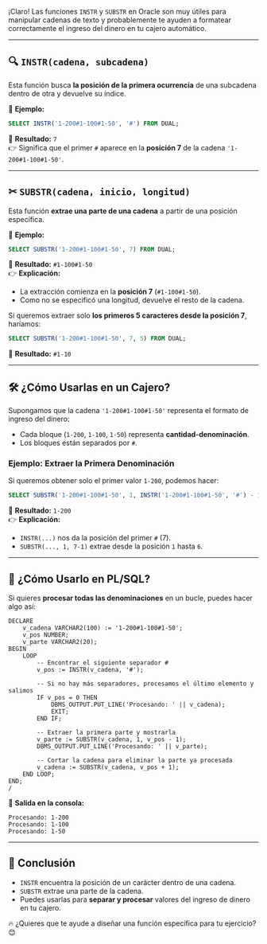 ¡Claro! Las funciones `INSTR` y `SUBSTR` en Oracle son muy útiles para manipular cadenas de texto y probablemente te ayuden a formatear correctamente el ingreso del dinero en tu cajero automático.  

---

## **🔍 `INSTR(cadena, subcadena)`**  
Esta función busca **la posición de la primera ocurrencia** de una subcadena dentro de otra y devuelve su índice.  

📌 **Ejemplo:**  
```sql
SELECT INSTR('1-200#1-100#1-50', '#') FROM DUAL;
```
🔹 **Resultado:** `7`  
👉 Significa que el primer `#` aparece en la **posición 7** de la cadena `'1-200#1-100#1-50'`.  

---

## **✂ `SUBSTR(cadena, inicio, longitud)`**  
Esta función **extrae una parte de una cadena** a partir de una posición específica.  

📌 **Ejemplo:**  
```sql
SELECT SUBSTR('1-200#1-100#1-50', 7) FROM DUAL;
```
🔹 **Resultado:** `#1-100#1-50`  
👉 **Explicación:**  
- La extracción comienza en la **posición 7** (`#1-100#1-50`).
- Como no se especificó una longitud, devuelve el resto de la cadena.

Si queremos extraer solo **los primeros 5 caracteres desde la posición 7**, haríamos:  
```sql
SELECT SUBSTR('1-200#1-100#1-50', 7, 5) FROM DUAL;
```
🔹 **Resultado:** `#1-10`  

---

## **🛠️ ¿Cómo Usarlas en un Cajero?**
Supongamos que la cadena `'1-200#1-100#1-50'` representa el formato de ingreso del dinero:  
- Cada bloque (`1-200`, `1-100`, `1-50`) representa **cantidad-denominación**.  
- Los bloques están separados por `#`.  

### **Ejemplo: Extraer la Primera Denominación**
Si queremos obtener solo el primer valor `1-200`, podemos hacer:
```sql
SELECT SUBSTR('1-200#1-100#1-50', 1, INSTR('1-200#1-100#1-50', '#') - 1) FROM DUAL;
```
🔹 **Resultado:** `1-200`  
👉 **Explicación:**  
- `INSTR(...)` nos da la posición del primer `#` (7).
- `SUBSTR(..., 1, 7-1)` extrae desde la posición `1` hasta `6`.

---

## **📌 ¿Cómo Usarlo en PL/SQL?**
Si quieres **procesar todas las denominaciones** en un bucle, puedes hacer algo así:

```plsql
DECLARE
    v_cadena VARCHAR2(100) := '1-200#1-100#1-50';
    v_pos NUMBER;
    v_parte VARCHAR2(20);
BEGIN
    LOOP
        -- Encontrar el siguiente separador #
        v_pos := INSTR(v_cadena, '#');
        
        -- Si no hay más separadores, procesamos el último elemento y salimos
        IF v_pos = 0 THEN
            DBMS_OUTPUT.PUT_LINE('Procesando: ' || v_cadena);
            EXIT;
        END IF;
        
        -- Extraer la primera parte y mostrarla
        v_parte := SUBSTR(v_cadena, 1, v_pos - 1);
        DBMS_OUTPUT.PUT_LINE('Procesando: ' || v_parte);
        
        -- Cortar la cadena para eliminar la parte ya procesada
        v_cadena := SUBSTR(v_cadena, v_pos + 1);
    END LOOP;
END;
/
```

🔹 **Salida en la consola:**
```
Procesando: 1-200
Procesando: 1-100
Procesando: 1-50
```

---

## **🚀 Conclusión**
- `INSTR` encuentra la posición de un carácter dentro de una cadena.  
- `SUBSTR` extrae una parte de la cadena.  
- Puedes usarlas para **separar y procesar** valores del ingreso de dinero en tu cajero.  

🔥 ¿Quieres que te ayude a diseñar una función específica para tu ejercicio? 😊